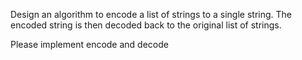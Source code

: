 Design an algorithm to encode a list of strings to a single string. The encoded string is then decoded back to the original list of strings.

Please implement encode and decode
